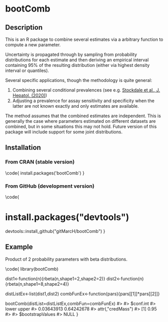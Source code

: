 # bootComb

## Description

This is an R package to combine several estimates via a arbitrary function to compute a new parameter.

Uncertainty is propagated through by sampling from probability distributions for each estimate and then deriving an empirical interval containing 95% of the resulting distribution (either via highest density interval or quantiles).

Several specific applications, though the methodology is quite general:
1. Combining several conditional prevalences (see e.g. [Stockdale et al., J. Hepatol. (2020)](https://doi.org/10.1016/j.jhep.2020.04.008))
2. Adjusting a prevalence for assay sensitivity and specificity when the latter are not known exactly and only estimates are available.

The method assumes that the combined estimates are independent. This is generally the case where parameters estimated on different datasets are combined, but in some situations this may not hold. Future version of this package will include support for some joint distributions.

## Installation

### From CRAN (stable version)

\code{
install.packages('bootComb')
}

### From GitHub (development version)

\code{
# install.packages("devtools")
devtools::install_github("gitMarcH/bootComb")
}

## Example

Product of 2 probability parameters with beta distributions.

\code{
library(bootComb)

dist1<-function(n){rbeta(n,shape1=2,shape2=2)}
dist2<-function(n){rbeta(n,shape1=8,shape2=4)}

distListEx<-list(dist1,dist2)
combFunEx<-function(pars){pars[[1]]*pars[[2]]}

bootComb(distList=distListEx,combFun=combFunEx)
#> 
#> $conf.int
#>      lower      upper 
#> 0.03643913 0.64242678 
#> attr(,"credMass")
#> [1] 0.95
#> 
#> $bootstrapValues
#> NULL
}
